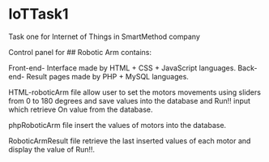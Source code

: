 # IoTTask1
Task one for Internet of Things in SmartMethod company

Control panel for ## Robotic Arm contains:

Front-end- Interface made by HTML + CSS + JavaScript languages. Back-end- Result pages made by PHP + MySQL languages.

HTML-roboticArm file allow user to set the motors movements using sliders from 0 to 180 degrees and save values into the database and Run!! input which retrieve On value from the database.

phpRoboticArm file insert the values of motors into the database.

RoboticArmResult file retrieve the last inserted values of each motor and display the value of Run!!.
